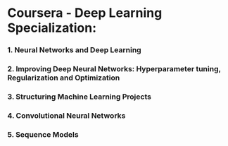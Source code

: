 # Coursera - Deep Learning Specialization:

### 1. Neural Networks and Deep Learning
### 2. Improving Deep Neural Networks: Hyperparameter tuning, Regularization and Optimization
### 3. Structuring Machine Learning Projects
### 4. Convolutional Neural Networks
### 5. Sequence Models
